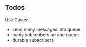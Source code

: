 #

## Todos

Use Cases:

- send many messages into queue
- many subscribers on one queue
- durable subscribers

